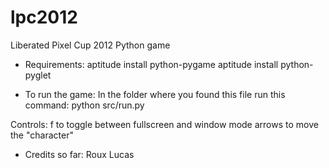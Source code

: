 lpc2012
=======

Liberated Pixel Cup 2012 Python game

- Requirements:
aptitude install python-pygame
aptitude install python-pyglet

- To run the game:
In the folder where you found this file run this command:
python src/run.py

Controls:
f to toggle between fullscreen and window mode
arrows to move the "character"

- Credits so far:
Roux
Lucas
